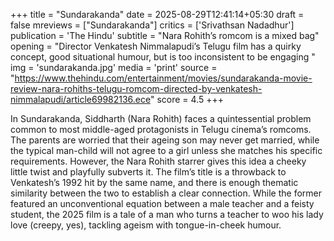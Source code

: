 +++
title = "Sundarakanda"
date = 2025-08-29T12:41:14+05:30
draft = false
mreviews = ["Sundarakanda"]
critics = ['Srivathsan Nadadhur']
publication = 'The Hindu'
subtitle = "Nara Rohith’s romcom is a mixed bag"
opening = "Director Venkatesh Nimmalapudi’s Telugu film has a quirky concept, good situational humour, but is too inconsistent to be engaging "
img = 'sundarakanda.jpg'
media = 'print'
source = "https://www.thehindu.com/entertainment/movies/sundarakanda-movie-review-nara-rohiths-telugu-romcom-directed-by-venkatesh-nimmalapudi/article69982136.ece"
score = 4.5
+++

In Sundarakanda, Siddharth (Nara Rohith) faces a quintessential problem common to most middle-aged protagonists in Telugu cinema’s romcoms. The parents are worried that their ageing son may never get married, while the typical man-child will not agree to a girl unless she matches his specific requirements. However, the Nara Rohith starrer gives this idea a cheeky little twist and playfully subverts it. The film’s title is a throwback to Venkatesh’s 1992 hit by the same name, and there is enough thematic similarity between the two to establish a clear connection. While the former featured an unconventional equation between a male teacher and a feisty student, the 2025 film is a tale of a man who turns a teacher to woo his lady love (creepy, yes), tackling ageism with tongue-in-cheek humour.
